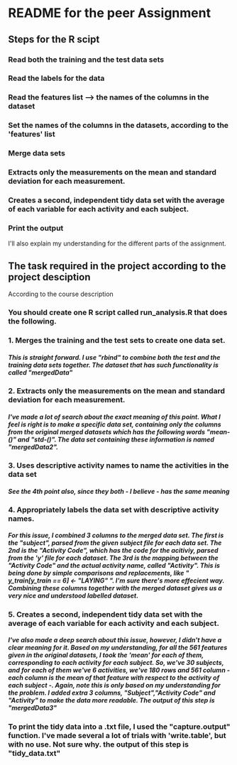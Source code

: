 # README for the peer Assignment

## Steps for the R scipt

### Read both the training and the test data sets
### Read the labels for the data
### Read the features list --> the names of the columns in the dataset
### Set the names of the columns in the datasets, according to the 'features' list
### Merge data sets
### Extracts only the measurements on the mean and standard deviation for each measurement.
### Creates a second, independent tidy data set with the average of each variable for each activity and each subject.
### Print the output

I'll also explain my understanding for the different parts of the assignment.

## The task required in the project according to the project desciption
According to the course description
### You should create one R script called run_analysis.R that does the following. 

### 1. Merges the training and the test sets to create one data set.
##### This is straight forward. I use "rbind" to combine both the test and the training data sets together. The dataset that has such functionality is called "mergedData"

### 2. Extracts only the measurements on the mean and standard deviation for each measurement. 
##### I've made a lot of search about the exact meaning of this point. What I feel is right is to make a specific data set, containing only the columns from the original merged datasets which has the following words "mean-()" and "std-()". The data set containing these information is named "mergedData2".

### 3. Uses descriptive activity names to name the activities in the data set
##### See the 4th point also, since they both - I believe - has the same meaning


### 4. Appropriately labels the data set with descriptive activity names. 
##### For this issue, I combined 3 columns to the merged data set. The first is the "subject", parsed from the given subject file for each data set. The 2nd is the "Activity Code", which has the code for the acitiviy, parsed from the 'y' file for each dataset. The 3rd is the mapping between the "Activity Code" and the actual activity name, called "Activity". This is being done by simple comparisons and replacements, like " y_train[y_train == 6] <- "LAYING" ". I'm sure there's more effecient way. Combining these columns together with the merged dataset gives us a very nice and understood labelled dataset.



### 5. Creates a second, independent tidy data set with the average of each variable for each activity and each subject. 
##### I've also made a deep search about this issue, however, I didn't have a clear meaning for it. Based on my understanding, for all the 561 features given in the original datasets, I took the 'mean' for each of them, corresponding to each activity for each subject. So, we've 30 subjects, and for each of them we've 6 activities, we've 180 rows and 561 column - each column is the mean of that feature with respect to the activity of each subject -. Again, note this is only based on my understanding for the problem. I added extra 3 columns, "Subject","Activity Code" and "Activity" to make the data more readable. The output of this step is "mergedData3"

### To print the tidy data into a .txt file, I used the "capture.output" function. I've made several a lot of trials with 'write.table', but with no use. Not sure why. the output of this step is "tidy_data.txt"